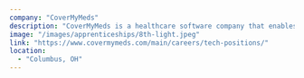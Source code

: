 ```yaml
---
company: "CoverMyMeds"
description: "CoverMyMeds is a healthcare software company that enables providers, pharmacists and their staff to fill out prior authorization (PA) requests electronically."
image: "/images/apprenticeships/8th-light.jpeg"
link: "https://www.covermymeds.com/main/careers/tech-positions/"
location:
  - "Columbus, OH"
---
```

